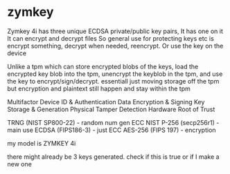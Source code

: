 # zymkey

Zymkey 4i has three unique ECDSA private/public key pairs,
It has one on it
It can encrypt and decrypt files
So general use for protecting keys etc is encrypt something, decrypt when needed, reencrypt. Or use the key on the device

Unlike a tpm which can store encrypted blobs of the keys, load the encrypted key blob into the tpm, unencrypt the keyblob in the tpm, and use the key to encrypt/sign/decrypt. essentiall just moving storage off the tpm but encryption and plaintext still happen and stay within the tpm

Multifactor Device ID & Authentication
Data Encryption & Signing
Key Storage & Generation
Physical Tamper Detection
Hardware Root of Trust

TRNG (NIST SP800-22) - random num gen
ECC NIST P-256 (secp256r1) - main use
ECDSA (FIPS186-3) - just ECC
AES-256 (FIPS 197) - encryption

my model is ZYMKEY 4i

there might already be 3 keys generated. check if this is true or if I make a new one